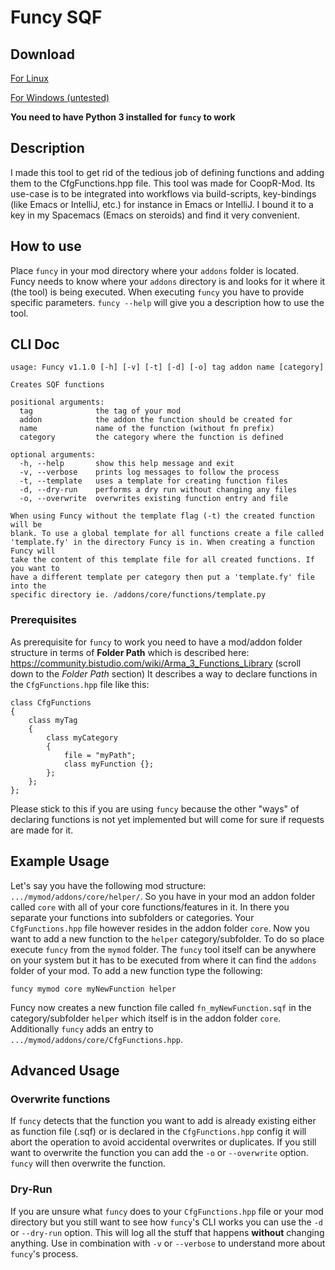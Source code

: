 # Funcy SQF

## Download

[For Linux](https://github.com/xetra11/Funcy-SQF/releases/download/v1.1.0/funcy)

[For Windows (untested)](https://github.com/xetra11/Funcy-SQF/releases/download/v1.1.0/funcy.fy)

**You need to have Python 3 installed for `funcy` to work**


## Description
I made this tool to get rid of the tedious job of defining functions and adding them to the CfgFunctions.hpp file.
This tool was made for CoopR-Mod. Its use-case is to be integrated into workflows via build-scripts, key-bindings (like Emacs or IntelliJ, etc.) for instance in Emacs or IntelliJ. I bound it to a key in my Spacemacs (Emacs on steroids) and find it very convenient.

## How to use
Place `funcy` in your mod directory where your `addons` folder is located. Funcy needs to know where your `addons` directory is and looks for it where it (the tool) is being executed. When executing `funcy` you have to provide specific parameters. `funcy --help` will give you a description how to use the tool.

## CLI Doc
```
usage: Funcy v1.1.0 [-h] [-v] [-t] [-d] [-o] tag addon name [category]

Creates SQF functions

positional arguments:
  tag              the tag of your mod
  addon            the addon the function should be created for
  name             name of the function (without fn prefix)
  category         the category where the function is defined

optional arguments:
  -h, --help       show this help message and exit
  -v, --verbose    prints log messages to follow the process
  -t, --template   uses a template for creating function files
  -d, --dry-run    performs a dry run without changing any files
  -o, --overwrite  overwrites existing function entry and file

When using Funcy without the template flag (-t) the created function will be
blank. To use a global template for all functions create a file called
'template.fy' in the directory Funcy is in. When creating a function Funcy will
take the content of this template file for all created functions. If you want to
have a different template per category then put a 'template.fy' file into the
specific directory ie. /addons/core/functions/template.py
```

### Prerequisites
As prerequisite for `funcy` to work you need to have a mod/addon folder structure in terms of **Folder Path** which is described here: https://community.bistudio.com/wiki/Arma_3_Functions_Library (scroll down to the _Folder Path_ section)
It describes a way to declare functions in the `CfgFunctions.hpp` file like this:

```
class CfgFunctions
{
	class myTag
	{
		class myCategory
		{
			file = "myPath";
			class myFunction {};
		};
	};
};
```
Please stick to this if you are using `funcy` because the other "ways" of declaring functions is not yet implemented but will come for sure if requests are made for it.

## Example Usage
Let's say you have the following mod structure: `.../mymod/addons/core/helper/`. So you have in your mod an addon folder called `core` with all of your core functions/features in it. In there you separate your functions into subfolders or categories. Your `CfgFunctions.hpp` file however resides in the addon folder `core`. Now you want to add a new function to the `helper` category/subfolder. To do so place execute `funcy` from the `mymod` folder. The `funcy` tool itself can be anywhere on your system but it has to be executed from where it can find the `addons` folder of your mod. To add a new function type the following:

```funcy mymod core myNewFunction helper```

Funcy now creates a new function file called `fn_myNewFunction.sqf` in the category/subfolder `helper` which itself is in the addon folder `core`. Additionally `funcy` adds an entry to `.../mymod/addons/core/CfgFunctions.hpp`.

## Advanced Usage

### Overwrite functions
If `funcy` detects that the function you want to add is already existing either as function file (.sqf) or is declared in the `CfgFunctions.hpp` config it will abort the operation to avoid accidental overwrites or duplicates. If you still want to overwrite the function you can add the `-o` or `--overwrite` option. `funcy` will then overwrite the function.

### Dry-Run
If you are unsure what `funcy` does to your `CfgFunctions.hpp` file or your mod directory but you still want to see how `funcy`'s CLI works you can use the `-d` or `--dry-run` option. This will log all the stuff that happens **without** changing anything. Use in combination with `-v` or `--verbose` to understand more about `funcy`'s process.




